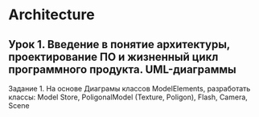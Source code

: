 # Architecture

## Урок 1.  Введение в понятие архитектуры, проектирование ПО и жизненный цикл программного продукта. UML-диаграммы

Задание 1. На основе Диаграмы классов ModelElements, разработать классы: Model Store, PoligonalModel (Texture, Poligon), Flash, Camera, Scene